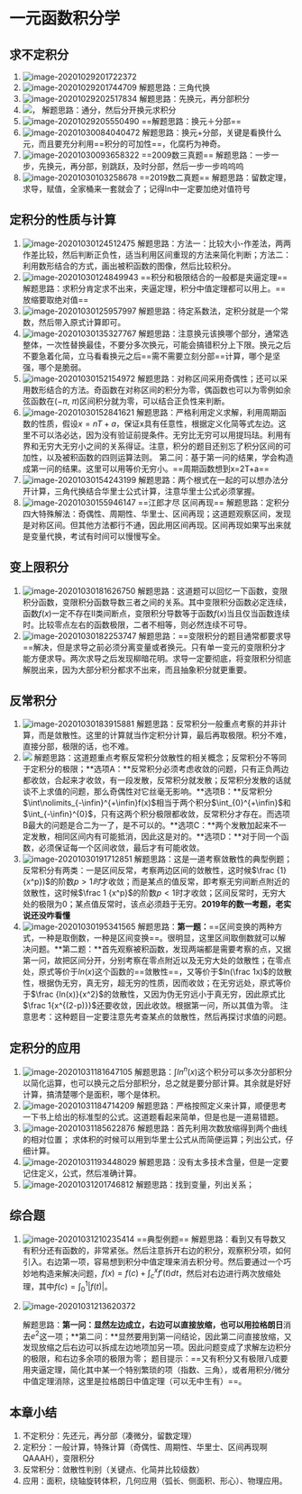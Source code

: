 #  一元函数积分学



## 求不定积分

1. ![image-20201029201722372](CH3-一元函数积分学.assets/image-20201029201722372.png)
2. ![image-20201029201744709](CH3-一元函数积分学.assets/image-20201029201744709.png)
   解题思路：三角代换
3. ![image-20201029202517834](CH3-一元函数积分学.assets/image-20201029202517834.png)
   解题思路：先换元，再分部积分
4. ![，](CH3-一元函数积分学.assets/image-20201029203730513.png)
   解题思路：通分，然后分开换元求积分
5. ![image-20201029205550490](CH3-一元函数积分学.assets/image-20201029205550490.png)
   ==解题思路：换元＋分部== 
6. ![image-20201030084040472](CH3-一元函数积分学.assets/image-20201030084040472.png)
   解题思路：换元+分部，关键是看换什么元，而且要充分利用==积分的可加性==，化腐朽为神奇。
7. ![image-20201030093658322](CH3-一元函数积分学.assets/image-20201030093658322.png)
   ==2009数三真题== 解题思路：一步一步，先换元，再分部，别跳跃，及时分部，然后一步一步呜呜呜
8. ![image-20201030103258678](CH3-一元函数积分学.assets/image-20201030103258678.png)
   ==2019数二真题== 解题思路：留数定理，求导，赋值，全家桶来一套就会了；记得ln中一定要加绝对值符号

## 定积分的性质与计算

1. ![image-20201030124512475](CH3-一元函数积分学.assets/image-20201030124512475.png)
   解题思路：方法一：比较大小-作差法，两两作差比较，然后判断正负性，适当利用区间重现的方法来简化判断；方法二：利用数形结合的方式，画出被积函数的图像，然后比较积分。
2. ![image-20201030124849943](CH3-一元函数积分学.assets/image-20201030124849943.png)
   ==积分和极限结合的一般都是夹逼定理== 解题思路：求积分肯定求不出来，夹逼定理，积分中值定理都可以用上。==放缩要取绝对值== 
3. ![image-20201030125957997](CH3-一元函数积分学.assets/image-20201030125957997.png)
   解题思路：待定系数法，定积分就是一个常数，然后带入原式计算即可。
4. ![image-20201030135327767](CH3-一元函数积分学.assets/image-20201030135327767.png)
   解题思路：注意换元该换哪个部分，通常选整体，一次性替换最佳，不要分多次换元，可能会搞错积分上下限。换元之后不要急着化简，立马看看换元之后==需不需要立刻分部==计算，哪个是坚强，哪个是脆弱。
5. ![image-20201030152154972](CH3-一元函数积分学.assets/image-20201030152154972.png)
   解题思路：对称区间采用奇偶性；还可以采用数形结合的方法。奇函数在对称区间的积分为零，偶函数也可以为零例如余弦函数在$(-\pi,\ \pi)$区间积分就为零，可以结合正负性来判断。
6. ![image-20201030152841621](CH3-一元函数积分学.assets/image-20201030152841621.png)
   解题思路：严格利用定义求解，利用周期函数的性质，假设$x=nT+a$，保证x具有任意性，根据定义化简等式左边。这里不可以洛必达，因为没有验证前提条件。无穷比无穷可以用提玛珐。利用有界和无穷大无穷小之间的关系得证。注意，积分的题目还别忘了积分区间的可加性，以及被积函数的四则运算法则。
   第二问：基于第一问的结果，学会构造成第一问的结果。这里可以用等价无穷小。==周期函数想到x=2T+a== 
7. ![image-20201030154243199](CH3-一元函数积分学.assets/image-20201030154243199.png)
   解题思路：两个根式在一起的可以想办法分开计算，三角代换结合华里士公式计算，注意华里士公式必须掌握。
8. ![image-20201030155946147](CH3-一元函数积分学.assets/image-20201030155946147.png)
   ==江郎才尽 区间再现== 解题思路：定积分四大特殊解法：奇偶性、周期性、华里士、区间再现；这道题观察区间，发现是对称区间。但其他方法都行不通，因此用区间再现。区间再现如果写出来就是变量代换，考试有时间可以慢慢写全。

## 变上限积分

1. ![image-20201030181626750](CH3-一元函数积分学.assets/image-20201030181626750.png)
   解题思路：这道题可以回忆一下函数，变限积分函数，变限积分函数导数三者之间的关系。其中变限积分函数必定连续，函数$f(x)$一定不存在Ⅱ类间断点，变限积分导数等于函数$f(x)$当且仅当函数连续时。比较零点左右的函数极限，二者不相等，则必然连续不可导。
2. ![image-20201030182253747](CH3-一元函数积分学.assets/image-20201030182253747.png)
   解题思路：==变限积分的题目通常都要求导==解决，但是求导之前必须分离变量或者换元。只有单一变元的变限积分才能方便求导。两次求导之后发现柳暗花明。求导一定要彻底，将变限积分彻底解脱出来，因为大部分积分都求不出来，而且抽象积分就更重要。

## 反常积分

1. ![image-20201030183915881](CH3-一元函数积分学.assets/image-20201030183915881.png)
   解题思路：反常积分一般重点考察的并非计算，而是敛散性。这里的计算就当作定积分计算，最后再取极限。积分不难，直接分部，极限的话，也不难。
2. ![](CH3-一元函数积分学.assets/image-20201030184816025.png)
   解题思路：这道题重点考察反常积分敛散性的相关概念；反常积分不等同于定积分的极限；**选项A：**反常积分必须考虑收敛的问题，只有正负两边都收敛，合起来才收敛，有一段发散，反常积分就发散；反常积分发散的话就谈不上求值的问题，那么奇偶性对它丝毫无影响。**选项B：**反常积分$\int\nolimits_{-\infin}^{+\infin}f(x)$相当于两个积分$\int_{0}^{+\infin}$和$\int_{-\infin}^{0}$，只有这两个积分极限都收敛，反常积分才存在。而选项B最大的问题是合二为一了，是不可以的。**选项C：**两个发散加起来不一定发散，相同区间内有可能抵消，因此这是对的。**选项D：**对于同一个函数，必须保证每一个区间收敛，最后才有可能收敛。
3. ![image-20201030191712851](CH3-一元函数积分学.assets/image-20201030191712851.png)
   解题思路：这是一道考察敛散性的典型例题；反常积分有两类：一是区间反常，考察两边区间的敛散性，这时候$\frac {1}{x^p})$的阶数$p>1时$才收敛；而是某点的值反常，即考察无穷间断点附近的敛散性，这时候$\frac 1 {x^p}$的阶数$p<1$时才收敛；区间反常时，无穷大处的极限为0；某点值反常时，该点必须趋于无穷。**2019年的数一考题，老实说还没咋看懂**
4. ![image-20201030195341565](CH3-一元函数积分学.assets/image-20201030195341565.png)
   解题思路：**第一题：**==区间变换的两种方式，一种是取倒数，一种是区间变换==。很明显，这里区间取倒数就可以解决问题。**第二题：**首先观察被积函数，发现两端都是需要考察的点，又据第一问，故把区间分开，分别考察在零点附近以及无穷大处的敛散性；在零点处，原式等价于$ln(x)$这个函数的==敛散性==，又等价于$ln(\frac 1x)$的敛散性，根据伪无穷，真无穷，超无穷的性质，因而收敛；在无穷远处，原式等价于$\frac {ln(x)}{x^2}$的敛散性，又因为伪无穷远小于真无穷，因此原式比$\frac 1{x^{(2-p)}}$还要收敛，因此收敛。根据第一问，所以其值为零。
   注意思考：这种题目一定要注意先考查某点的敛散性，然后再探讨求值的问题。

## 定积分的应用

1. ![image-20201031181647105](CH3-一元函数积分学.assets/image-20201031181647105.png)
   解题思路：$\int {ln^n(x)}$这个积分可以多次分部积分以简化运算，也可以换元之后分部积分，总之就是要分部计算。其余就是好好计算，搞清楚哪个是面积，哪个是体积。
2. ![image-20201031184714209](CH3-一元函数积分学.assets/image-20201031184714209.png)
   解题思路：严格按照定义来计算，顺便思考一下书上给出的标准型的公式。这道题看起来简单，但是也是一道易错题。
3. ![image-20201031185622876](CH3-一元函数积分学.assets/image-20201031185622876.png)
   解题思路：首先利用次数放缩得到两个曲线的相对位置； 求体积的时候可以用到华里士公式从而简便运算；列出公式，仔细计算。
4. ![image-20201031193448029](CH3-一元函数积分学.assets/image-20201031193448029.png)
   解题思路：没有太多技术含量，但是一定要记住定义，公式，然后准确计算。                                                                                                                                                                                                                                                                                                                                                                                                                                                                                                                                                                                                                                                                                                                                                                                                                                                                                                                                                                                                                                                                                                                                                                                                                                                                                                                                                                                                                         
5. ![image-20201031201746812](CH3-一元函数积分学.assets/image-20201031201746812.png)
   解题思路：找到变量，列出关系；

## 综合题

1. ![image-20201031210235414](CH3-一元函数积分学.assets/image-20201031210235414.png)
   ==典型例题== 解题思路：看到又有导数又有积分还有函数的，非常紧张。然后注意拆开右边的积分，观察积分项，如何引入。右边第一项，容易想到积分中值定理来消去积分号。然后要通过一个巧妙地构造来解决问题，$f(x) = f(c) + \int _{c}^{x}{f'(t)dt}$，然后对右边进行两次放缩处理，其中$f(c) = \int _{0}^{1}{|f(t)|}$。

2. ![image-20201031213620372](CH3-一元函数积分学.assets/image-20201031213620372.png)

   解题思路：**第一问：**显然左边成立，右边可以直接放缩，也可以用**拉格朗日**消去$e^2$这一项；**第二问：**显然要用到第一问结论，因此第二问直接放缩，又发现放缩之后右边可以拆成左边地项加另一项。因此问题变成了求解左边积分的极限，和右边多余项的极限为零；
   题目提示：==又有积分又有极限八成要用夹逼定理，简化其中某一个特别繁琐的项（指数、三角），或者用积分/微分中值定理消除，这里是拉格朗日中值定理（可以无中生有）==。

## 本章小结

1. 不定积分：先还元，再分部（凑微分，留数定理）
2. 定积分：一般计算，特殊计算（奇偶性、周期性、华里士、区间再现啊QAAAH），变限积分
3. 反常积分：敛散性判别（关键点、化简并比较级数）
4. 应用：面积，绕轴旋转体积，几何应用（弧长、侧面积、形心）、物理应用。


